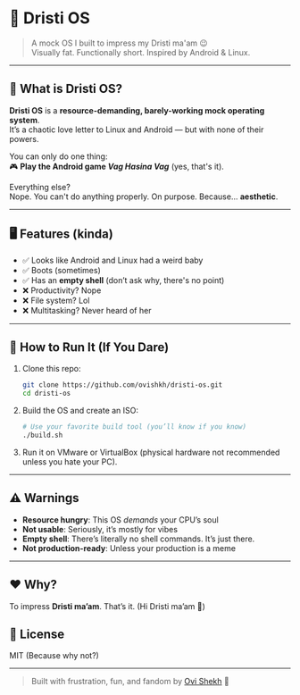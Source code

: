 # 🐧 Dristi OS

> A mock OS I built to impress my Dristi ma'am 😉  
> Visually fat. Functionally short. Inspired by Android & Linux.

---

## 📱 What is Dristi OS?

**Dristi OS** is a **resource-demanding, barely-working mock operating system**.  
It’s a chaotic love letter to Linux and Android — but with none of their powers.

You can only do one thing:  
🎮 **Play the Android game _Vag Hasina Vag_** (yes, that's it).

Everything else?  
Nope. You can't do anything properly. On purpose. Because... **aesthetic**.

---

## 🖥️ Features (kinda)

- ✅ Looks like Android and Linux had a weird baby
- ✅ Boots (sometimes)
- ✅ Has an **empty shell** (don’t ask why, there's no point)
- ❌ Productivity? Nope
- ❌ File system? Lol
- ❌ Multitasking? Never heard of her

---

## 🔧 How to Run It (If You Dare)

1. Clone this repo:
   ```bash
   git clone https://github.com/ovishkh/dristi-os.git
   cd dristi-os

2. Build the OS and create an ISO:

   ```bash
   # Use your favorite build tool (you’ll know if you know)
   ./build.sh
   ```

3. Run it on VMware or VirtualBox (physical hardware not recommended unless you hate your PC).

---

## ⚠️ Warnings

* **Resource hungry**: This OS *demands* your CPU’s soul
* **Not usable**: Seriously, it’s mostly for vibes
* **Empty shell**: There’s literally no shell commands. It’s just there.
* **Not production-ready**: Unless your production is a meme

---

## ❤️ Why?

To impress **Dristi ma’am**. That’s it.
(Hi Dristi ma’am 👋)



## 📜 License

MIT (Because why not?)

---

> Built with frustration, fun, and fandom by [Ovi Shekh](https://github.com/ovishkh) 🚀


